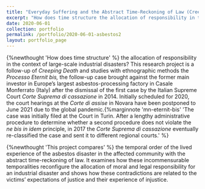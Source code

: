 ```yaml
---
title: "Everyday Suffering and the Abstract Time-Reckoning of Law (Creeping Death II)"
excerpt: "How does time structure the allocation of responsibility in the context of large-scale industrial disasters? Focusing on the <em>Processo Eternit bis,</em> the follow-up case brought against the former main investor in Europe’s largest asbestos-processing factory in Casale Monferrato (Italy), this project compares the temporal order of the lived experience of the asbestos disaster in the affected community with the abstract time-reckoning of law ..."
date: 2020-06-01
collection: portfolio
permalink: /portfolio/2020-06-01-asbestos2
layout: portfolio_page
---
```


{%newthought 'How does time structure' %} the allocation of responsibility in the context of large-scale industrial disasters? This research project is a follow-up of *Creeping Death* and studies with ethnographic methods the *Processo Eternit bis,* the follow-up case brought against the former main investor in Europe’s largest asbestos-processing factory in Casale Monferrato (Italy) after the dismissal of the first case by the Italian Supreme Court *Corte Suprema di cassazione* in 2014. Initially scheduled for 2020, the court hearings at the *Corte di assise* in Novara have been postponed to June 2021 due to the global pandemic.{%marginnote 'mn-eternit-bis' 'The case was initially filed at the Court in Turin. After a lengthy administrative procedure to determine whether a second procedure does not violate the *ne bis in idem* principle, in 2017 the *Corte Suprema di cassazione* eventually re-classified the case and sent it to different regional courts.' %}

{%newthought 'This project compares' %} the temporal order of the lived experience of the asbestos disaster in the affected community with the abstract time-reckoning of law. It examines how these incommensurable temporalities reconfigure the allocation of moral and legal responsibility for an industrial disaster and shows how these contradictions are related to the victims’ expectations of justice and their experience of injustice.
